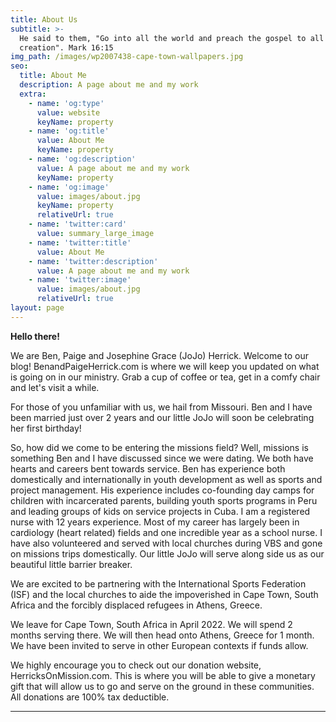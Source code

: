 ```yaml
---
title: About Us
subtitle: >-
  He said to them, "Go into all the world and preach the gospel to all
  creation". Mark 16:15
img_path: /images/wp2007438-cape-town-wallpapers.jpg
seo:
  title: About Me
  description: A page about me and my work
  extra:
    - name: 'og:type'
      value: website
      keyName: property
    - name: 'og:title'
      value: About Me
      keyName: property
    - name: 'og:description'
      value: A page about me and my work
      keyName: property
    - name: 'og:image'
      value: images/about.jpg
      keyName: property
      relativeUrl: true
    - name: 'twitter:card'
      value: summary_large_image
    - name: 'twitter:title'
      value: About Me
    - name: 'twitter:description'
      value: A page about me and my work
    - name: 'twitter:image'
      value: images/about.jpg
      relativeUrl: true
layout: page
---
```

**Hello there!**

We are Ben, Paige and Josephine Grace (JoJo) Herrick. Welcome to our blog! BenandPaigeHerrick.com is where we will keep you updated on what is going on in our ministry. Grab a cup of coffee or tea, get in a comfy chair and let's visit a while.

For those of you unfamiliar with us, we hail from Missouri. Ben and I have been married just over 2 years and our little JoJo will soon be celebrating her first birthday!

So, how did we come to be entering the missions field? Well, missions is something Ben and I have discussed since we were dating. We both have hearts and careers bent towards service. Ben has experience both domestically and internationally in youth development as well as sports and project management. His experience includes co-founding day camps for children with incarcerated parents, building youth sports programs in Peru and leading groups of kids on service projects in Cuba. I am a registered nurse with 12 years experience. Most of my career has largely been in cardiology (heart related) fields and one incredible year as a school nurse. I have also volunteered and served with local churches during VBS and gone on missions trips domestically. Our little JoJo will serve along side us as our beautiful little barrier breaker.

We are excited to be partnering with the International Sports Federation (ISF) and the local churches to aide the impoverished in Cape Town, South Africa and the forcibly displaced refugees in Athens, Greece.

We leave for Cape Town, South Africa in April 2022. We will spend 2 months serving there. We will then head onto Athens, Greece for 1 month. We have been invited to serve in other European contexts if funds allow.

We highly encourage you to check out our donation website, HerricksOnMission.com. This is where you will be able to give a monetary gift that will allow us to go and serve on the ground in these communities. All donations are 100% tax deductible.

***

